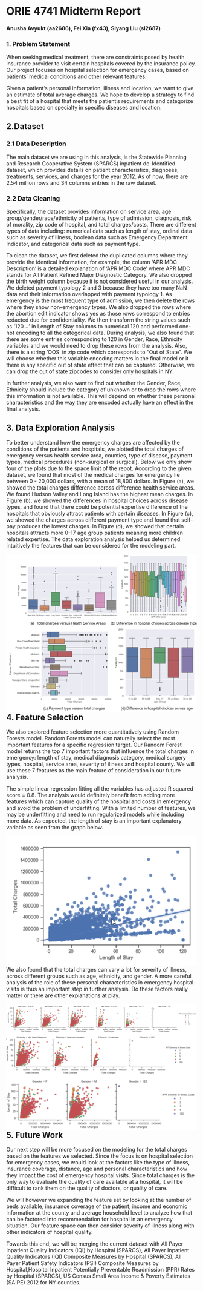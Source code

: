 # ORIE 4741 Midterm Report
#### Anusha Avyukt (aa2686), Fei Xia (fx43), Siyang Liu (sl2687)
### 1. Problem Statement
When seeking medical treatment, there are constraints posed by health insurance provider to visit certain hospitals covered by the insurance policy. Our project focuses on hospital selection for emergency cases, based on patients’ medical conditions and other relevant features.

Given a patient’s personal information, illness and location, we want to give an estimate of total average charges. We hope to develop a strategy to find a best fit of a hospital that meets the patient’s requirements and categorize hospitals based on specialty in specific diseases and location. 

## 2.Dataset
### 2.1 Data Description
The main dataset we are using in this analysis, is the Statewide Planning and Research Cooperative System (SPARCS) inpatient de-Identified dataset, which provides details on patient characteristics, diagnoses, treatments, services, and charges for the year 2012. As of now, there are 2.54 million rows and 34 columns entries in the raw dataset. 
### 2.2 Data Cleaning
Specifically, the dataset provides information on service area, age group/gender/race/ethnicity of patients, type of admission, diagnosis, risk of morality, zip code of hospital, and total charges/costs. There are different types of data including: numerical data such as length of stay,  ordinal data such as severity of illness, boolean data such as Emergency Department Indicator, and categorical data such as payment type. 

To clean the dataset, we first deleted the duplicated columns where they provide the identical information, for example, the column ‘APR MDC Description’ is a detailed explanation of ‘APR MDC Code’ where APR MDC stands for All Patient Refined Major Diagnostic Category. We also dropped the birth weight column because it is not considered useful in our analysis. We deleted payment typology 2 and 3 because they have too many NaN data and their information overlapped with payment typology 1. As emergency is the most frequent type of admission, we then delete the rows where they show non-emergency types.  We also dropped the rows where the abortion edit indicator shows yes as those rows correspond to entries redacted due for confidentiality. We then transform the string values such as ‘120 +’ in Length of Stay columns to numerical 120 and performed one-hot encoding to all the categorical data. During analysis, we also found that there are some entries corresponding to 120 in Gender, Race, Ethnicity variables and we would need to drop these rows from the analysis. Also, there is a string ‘OOS’ in zip code which corresponds to “Out of State”. We will choose whether this variable encoding matters in the final model or it there is any specific out of state effect that can be captured. Otherwise, we can drop the out of state zipcodes to consider only hospitals in NY. 

In further analysis, we also want to find out whether the Gender, Race, Ethnicity should include the category of unknown or to drop the rows where this information is not available. This will depend on whether these personal characteristics and the way they are encoded actually have an effect in the final analysis.


## 3. Data Exploration Analysis
To better understand how the emergency charges are affected by the conditions of the patients and hospitals, we plotted the total charges of emergency versus health service area, counties, type of disease, payment types, medical procedures (non-surgical or surgical). Below we only show four of the plots due to the space limit of the repot. According to the given dataset, we found that most of the medical charges for emergency lie between 0 - 20,000 dollars, with a mean of 18,800 dollars. In Figure (a), we showed the total charges difference across difference health service areas. We found Hudson Valley and Long Island has the highest mean charges. In Figure (b), we showed the differences in hospital choices across disease types, and found that there could be potential expertise difference of the hospitals that obviously attract patients with certain diseases. In Figure (c), we showed the charges across different payment type and found that self-pay produces the lowest charges. In Figure (d), we showed that certain hospitals attracts more 0-17 age group patients meaning more children related expertise. The data exploration analysis helped us determined intuitively the features that can be considered for the modeling part.

<img src="Figure.PNG"
     alt="Markdown Monster icon"
     style="float: left; margin-right: 10px;" />


## 4. Feature Selection
We also explored feature selection more quantitatively using Random Forests model. Random Forests model can naturally select the most important features for a specific regression target. Our Random Forest model returns the top 7 important factors that influence the total charges in emergency: length of stay, medical diagnosis category, medical surgery types, hospital, service area, severity of illness and hospital county. We will use these 7 features as the main feature of consideration in our future analysis. 

The simple linear regression fitting all the variables has adjusted R squared score = 0.8. 
The analysis would definitely benefit from adding more features which can capture quality of the hospital and costs in emergency and avoid the problem of underfitting. With a limited number of features, we may be underfitting and need to run regularized models while including more data.  As expected, the length of stay is an important explanatory variable as seen from the graph below. 

<img src="figure2.PNG"
     alt="Markdown Monster icon"
     style="float: left; margin-right: 20px;" />
     
We also found that the total charges can vary a lot for severity of illness, across different groups such as age, ethnicity, and gender. A more careful analysis of the role of these personal characteristics in emergency hospital visits is thus an important step in further analysis. Do these factors really matter or there are other explanations at play. 

<img src="Figure3.PNG"
     alt="Markdown Monster icon"
     style="float: left; margin-right: 10px;" />

## 5. Future Work
Our next step will be more focused on the modeling for the total charges based on the features we selected. Since the focus is on hospital selection for emergency cases, we would look at the factors like the type of illness, insurance coverage, distance, age and personal characteristics and how they impact the cost of emergency hospital visits. Since total charges is the only way to evaluate the quality of care available at a hospital, it will be difficult to rank them on the quality of doctors, or quality of care. 

We will however we expanding the feature set by looking at the number of beds available, insurance coverage of the patient, income and economic information at the county and average household level to analyze how that can be factored into recommendation for hospital in an emergency situation.  Our feature space can then consider severity of illness along with other indicators of hospital quality.
 
Towards this end, we will be merging the current dataset with All Payer Inpatient Quality Indicators (IQI) by Hospital (SPARCS), All Payer Inpatient Quality Indicators (IQI) Composite Measures by Hospital (SPARCS), All Payer Patient Safety Indicators (PSI) Composite Measures by Hospital,Hospital Inpatient Potentially Preventable Readmission (PPR) Rates by Hospital (SPARCS), US Census Small Area Income & Poverty Estimates (SAIPE) 2012 for NY counties.
